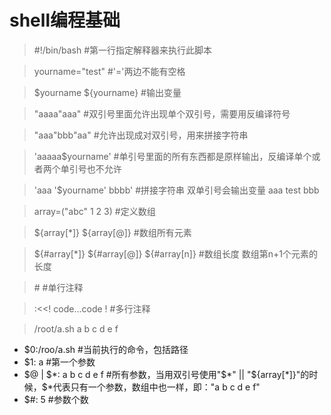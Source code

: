 # shell编程基础

> #!/bin/bash #第一行指定解释器来执行此脚本

> yourname="test" #'='两边不能有空格

> $yourname ${yourname} #输出变量

> "aaaa\"aaa" #双引号里面允许出现单个双引号，需要用反编译符号

> "aaa"bbb"aa" #允许出现成对双引号，用来拼接字符串

> 'aaaaa$yourname' #单引号里面的所有东西都是原样输出，反编译单个或者两个单引号也不允许

> 'aaa '$yourname' bbbb' #拼接字符串 双单引号会输出变量  aaa test bbb

> array=("abc" 1 2 3) #定义数组

> ${array[*]} ${array[@]} #数组所有元素

> ${#array[*]} ${#array[@]} ${#array[n]} #数组长度 数组第n+1个元素的长度

> \# #单行注释

> :<<! code...code ! #多行注释

> /root/a.sh a b c d e f
* $0:/roo/a.sh #当前执行的命令，包括路径
* $1: a #第一个参数
* $@ | $*: a b c d e f #所有参数，当用双引号使用"$*" || "${array[*]}"的时候，$*代表只有一个参数，数组中也一样，即："a b c d e f"
* $#: 5 #参数个数





